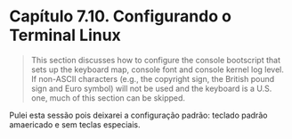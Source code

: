 # Capítulo 7.10. Configurando o Terminal Linux

> This section discusses how to configure the console bootscript that sets up the keyboard map, console font and console kernel log level. If non-ASCII characters (e.g., the copyright sign, the British pound sign and Euro symbol) will not be used and the keyboard is a U.S. one, much of this section can be skipped. 

Pulei esta sessão pois deixarei a configuração padrão: teclado padrão amaericado e sem teclas especiais.